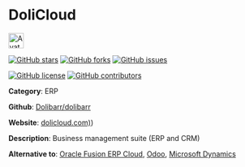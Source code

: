 
# DoliCloud 

<a href="https://dolicloud.com)"><img src="https://icons.duckduckgo.com/ip3/dolicloud.com).ico" alt="Avatar" width="30" height="30" /></a>

[![GitHub stars](https://img.shields.io/github/stars/Dolibarr/dolibarr.svg?style=social&label=Star&maxAge=2592000)](https://GitHub.com/Dolibarr/dolibarr/stargazers/) [![GitHub forks](https://img.shields.io/github/forks/Dolibarr/dolibarr.svg?style=social&label=Fork&maxAge=2592000)](https://GitHub.com/Dolibarr/dolibarr/network/) [![GitHub issues](https://img.shields.io/github/issues/Dolibarr/dolibarr.svg)](https://GitHub.com/NDolibarr/dolibarr/issues/)

[![GitHub license](https://img.shields.io/github/license/Dolibarr/dolibarr.svg)](https://github.com/Dolibarr/dolibarr/blob/master/LICENSE) [![GitHub contributors](https://img.shields.io/github/contributors/Dolibarr/dolibarr.svg)](https://GitHub.com/Dolibarr/dolibarr/graphs/contributors/) 

**Category**: ERP

**Github**: [Dolibarr/dolibarr](https://github.com/Dolibarr/dolibarr)

**Website**: [dolicloud.com)](https://dolicloud.com))

**Description**:
 Business management suite (ERP and CRM)

**Alternative to**: [Oracle Fusion ERP Cloud](https://www.oracle.com/erp), [Odoo](https://odoo.com/), [Microsoft Dynamics](https://dynamics.microsoft.com/)
